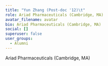 ```yaml
---
title: "Yun Zhang (Post-doc '12)\t"
role: Ariad Pharmaceuticals (Cambridge, MA)
avatar_filename: avatar
bio: Ariad Pharmaceuticals (Cambridge, MA)
social: []
superuser: false
user_groups:
  - Alumni
---
```

Ariad Pharmaceuticals (Cambridge, MA)
